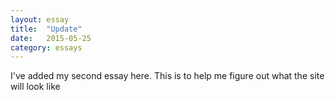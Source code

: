 ```yaml
---
layout: essay
title:  "Update"
date:   2015-05-25
category: essays
---
```


I've added my second essay here. This is to help me figure out what the site
will look like
